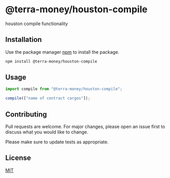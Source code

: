 # @terra-money/houston-compile

houston compile functionality

## Installation

Use the package manager [npm](https://www.npmjs.com/get-npm) to install the package.

```bash
npm install @terra-money/houston-compile
```

## Usage

```typescript
import compile from "@terra-money/houston-compile";

compile(["name of contract cargos"]);
```

## Contributing

Pull requests are welcome. For major changes, please open an issue first to discuss what you would like to change.

Please make sure to update tests as appropriate.

## License

[MIT](https://choosealicense.com/licenses/mit/)
